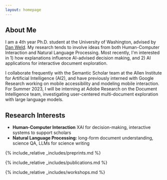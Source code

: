 ```yaml
---
layout: homepage
---
```


## About Me

I am a 4th year Ph.D. student at the University of Washington, advised by <a href="https://www.cs.washington.edu/people/faculty/weld">Dan Weld</a>. My research tends to involve ideas from both Human-Computer Interaction and Natural Language Processing. Most recently, I'm interested in 1) how explanations influence AI-advised decision making, and 2) AI applications for interactive document exploration.

I collaborate frequently with the Semantic Scholar team at the Allen Institute for Artificial Intelligence (AI2), and have previously interned with Google Research working on mobile accessibility and modeling mobile interaction. For Summer 2023, I will be interning at Adobe Research on the Document Intelligence team, investigating user-centered multi-document exploration with large language models.

## Research Interests

- **Human-Computer Interaction** XAI for decision-making, interactive systems to support scholars
- **Natural Language Processing:** long-form document understanding, science QA, LLMs for science writing

{% include_relative _includes/preprints.md %}

{% include_relative _includes/publications.md %}

{% include_relative _includes/workshops.md %}
